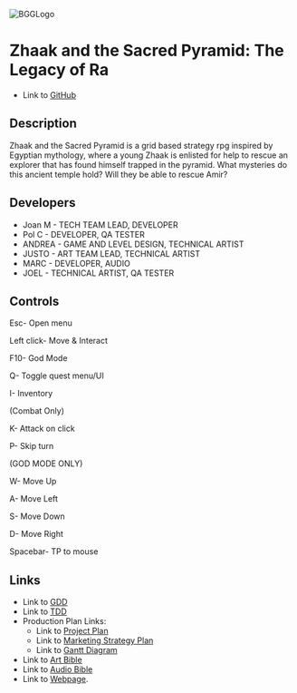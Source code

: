 ![BGGLogo](https://github.com/BackgroundGames/SacredPyramid/assets/85459149/bfa61457-921b-41a7-bf9f-dc44cd3e9c7c)


# Zhaak and the Sacred Pyramid: The Legacy of Ra

 - Link to [GitHub](https://github.com/BackgroundGames/SacredPyramid)

## Description

Zhaak and the Sacred Pyramid is a grid based strategy rpg inspired by Egyptian mythology, where a young Zhaak is enlisted for help to
rescue an explorer that has found himself trapped in the pyramid. What mysteries do this ancient temple hold? Will they be able to rescue Amir?

## Developers


 - Joan M - TECH TEAM LEAD, DEVELOPER
 - Pol C - DEVELOPER, QA TESTER
 - ANDREA - GAME AND LEVEL DESIGN, TECHNICAL ARTIST
 - JUSTO - ART TEAM LEAD, TECHNICAL ARTIST
 - MARC - DEVELOPER, AUDIO
 - JOEL - TECHNICAL ARTIST, QA TESTER


## Controls

Esc- Open menu

Left click- Move & Interact

F10- God Mode

Q- Toggle quest menu/UI

I- Inventory

(Combat Only)

K- Attack on click

P- Skip turn

(GOD MODE ONLY)

W- Move Up

A- Move Left

S- Move Down

D- Move Right

Spacebar- TP to mouse

## Links

 - Link to [GDD](https://docs.google.com/document/d/10BjJT5iYlnWMUcPq0piOajL4E_s3uIRq5hB165xh6m0/edit?usp=sharing)
 - Link to [TDD](https://docs.google.com/document/d/15KvzWB9BoVU62rduPc6c0yvtSGSi0mbiuxM6tS_640M/edit?usp=sharing)
 - Production Plan Links:
     - Link to [Project Plan](https://docs.google.com/document/d/18myElpfrDsQrwcyYM9p0Sn7JV1scZhN15Dni6ZoLBko/edit?usp=sharing)
     - Link to [Marketing Strategy Plan](https://docs.google.com/document/d/1L_knH8L46Ws_p5JwHxNSLRCq3NJtQHNPVe3dPcSdwYc/edit?usp=sharing)
     - Link to [Gantt Diagram](https://docs.google.com/spreadsheets/d/1fbky5arG0KPHIsfXHo7sZX60baV_MCRsRxpTrWZfDK4/edit?usp=sharing)
 - Link to [Art Bible](https://docs.google.com/document/d/1zVPyCdnckT4aZ6BajktngFRqlSkumyaxH1FKF5O-oQU/edit?usp=sharing)
 - Link to [Audio Bible](https://docs.google.com/document/d/1WyJz4OcRZ4-4EDC0rx_Pecj3azmFRvV8mGxPlmchJw8/edit?usp=sharing)
 - Link to [Webpage](https://backgroundgames.github.io/SacredPyramid/).
